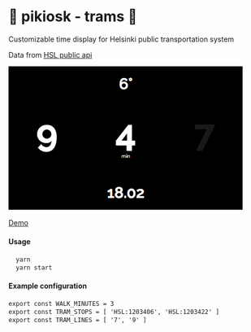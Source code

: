 # 🚋 pikiosk - trams 🚋

Customizable time display for Helsinki public transportation system

Data from [HSL public api](https://dev.hsl.fi/#journeyplanning)


![screenshot](https://raw.githubusercontent.com/thatsprettyfaroutman/pi-kiosk/353799ebc9225fc1b6a1e0b1658b6ba3d1ec583c/screenshot.png)

[Demo](http://trams.herokuapp.com/)

#### Usage

```
  yarn
  yarn start
```

#### Example configuration
```
export const WALK_MINUTES = 3
export const TRAM_STOPS = [ 'HSL:1203406', 'HSL:1203422' ]
export const TRAM_LINES = [ '7', '9' ]
```
